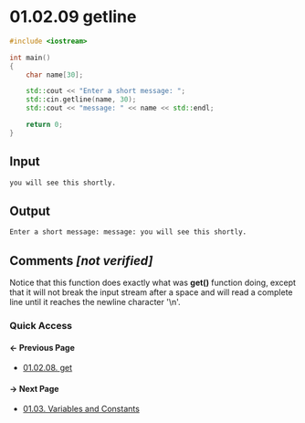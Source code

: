 # 01.02.09 getline

```cxx
#include <iostream>

int main()
{
    char name[30];

    std::cout << "Enter a short message: ";
    std::cin.getline(name, 30);
    std::cout << "message: " << name << std::endl;

    return 0;
}

```

## Input

```txt
you will see this shortly.

```

## Output

```txt
Enter a short message: message: you will see this shortly.
```

## Comments *[not verified]*

Notice that this function does exactly what was **get()** function doing, except that
it will not break the input stream after a space and will read a complete line until it
reaches the newline character '\n'.

### Quick Access

<div class="previous_page pagination">

#### &#8592; Previous Page

* [01.02.08. get](./../../01.the_basics/02.the_anatomy/08.get.md)

</div>
<div class="next_page pagination">

#### &#8594; Next Page

* [01.03. Variables and Constants](./../../01.the_basics/03.variables&constants/README.md)

</div>
